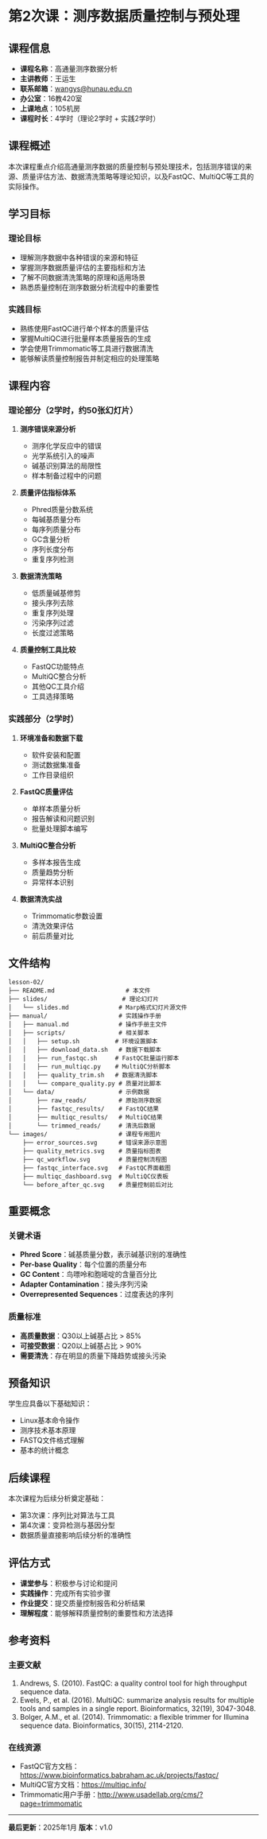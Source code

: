 # 第2次课：测序数据质量控制与预处理

## 课程信息
- **课程名称**：高通量测序数据分析
- **主讲教师**：王运生
- **联系邮箱**：wangys@hunau.edu.cn
- **办公室**：16教420室
- **上课地点**：105机房
- **课程时长**：4学时（理论2学时 + 实践2学时）

## 课程概述

本次课程重点介绍高通量测序数据的质量控制与预处理技术，包括测序错误的来源、质量评估方法、数据清洗策略等理论知识，以及FastQC、MultiQC等工具的实际操作。

## 学习目标

### 理论目标
- 理解测序数据中各种错误的来源和特征
- 掌握测序数据质量评估的主要指标和方法
- 了解不同数据清洗策略的原理和适用场景
- 熟悉质量控制在测序数据分析流程中的重要性

### 实践目标
- 熟练使用FastQC进行单个样本的质量评估
- 掌握MultiQC进行批量样本质量报告的生成
- 学会使用Trimmomatic等工具进行数据清洗
- 能够解读质量控制报告并制定相应的处理策略

## 课程内容

### 理论部分（2学时，约50张幻灯片）
1. **测序错误来源分析**
   - 测序化学反应中的错误
   - 光学系统引入的噪声
   - 碱基识别算法的局限性
   - 样本制备过程中的问题

2. **质量评估指标体系**
   - Phred质量分数系统
   - 每碱基质量分布
   - 每序列质量分布
   - GC含量分析
   - 序列长度分布
   - 重复序列检测

3. **数据清洗策略**
   - 低质量碱基修剪
   - 接头序列去除
   - 重复序列处理
   - 污染序列过滤
   - 长度过滤策略

4. **质量控制工具比较**
   - FastQC功能特点
   - MultiQC整合分析
   - 其他QC工具介绍
   - 工具选择策略

### 实践部分（2学时）
1. **环境准备和数据下载**
   - 软件安装和配置
   - 测试数据集准备
   - 工作目录组织

2. **FastQC质量评估**
   - 单样本质量分析
   - 报告解读和问题识别
   - 批量处理脚本编写

3. **MultiQC整合分析**
   - 多样本报告生成
   - 质量趋势分析
   - 异常样本识别

4. **数据清洗实战**
   - Trimmomatic参数设置
   - 清洗效果评估
   - 前后质量对比

## 文件结构

```
lesson-02/
├── README.md                    # 本文件
├── slides/                     # 理论幻灯片
│   └── slides.md              # Marp格式幻灯片源文件
├── manual/                    # 实践操作手册
│   ├── manual.md              # 操作手册主文件
│   ├── scripts/               # 相关脚本
│   │   ├── setup.sh          # 环境设置脚本
│   │   ├── download_data.sh   # 数据下载脚本
│   │   ├── run_fastqc.sh     # FastQC批量运行脚本
│   │   ├── run_multiqc.py    # MultiQC分析脚本
│   │   ├── quality_trim.sh   # 数据清洗脚本
│   │   └── compare_quality.py # 质量对比脚本
│   └── data/                  # 示例数据
│       ├── raw_reads/         # 原始测序数据
│       ├── fastqc_results/    # FastQC结果
│       ├── multiqc_results/   # MultiQC结果
│       └── trimmed_reads/     # 清洗后数据
└── images/                    # 课程专用图片
    ├── error_sources.svg      # 错误来源示意图
    ├── quality_metrics.svg    # 质量指标图表
    ├── qc_workflow.svg        # 质量控制流程图
    ├── fastqc_interface.svg   # FastQC界面截图
    ├── multiqc_dashboard.svg  # MultiQC仪表板
    └── before_after_qc.svg    # 质量控制前后对比
```

## 重要概念

### 关键术语
- **Phred Score**：碱基质量分数，表示碱基识别的准确性
- **Per-base Quality**：每个位置的质量分布
- **GC Content**：鸟嘌呤和胞嘧啶的含量百分比
- **Adapter Contamination**：接头序列污染
- **Overrepresented Sequences**：过度表达的序列

### 质量标准
- **高质量数据**：Q30以上碱基占比 > 85%
- **可接受数据**：Q20以上碱基占比 > 90%
- **需要清洗**：存在明显的质量下降趋势或接头污染

## 预备知识

学生应具备以下基础知识：
- Linux基本命令操作
- 测序技术基本原理
- FASTQ文件格式理解
- 基本的统计概念

## 后续课程

本次课程为后续分析奠定基础：
- 第3次课：序列比对算法与工具
- 第4次课：变异检测与基因分型
- 数据质量直接影响后续分析的准确性

## 评估方式

- **课堂参与**：积极参与讨论和提问
- **实践操作**：完成所有实验步骤
- **作业提交**：提交质量控制报告和分析结果
- **理解程度**：能够解释质量控制的重要性和方法选择

## 参考资料

### 主要文献
1. Andrews, S. (2010). FastQC: a quality control tool for high throughput sequence data.
2. Ewels, P., et al. (2016). MultiQC: summarize analysis results for multiple tools and samples in a single report. Bioinformatics, 32(19), 3047-3048.
3. Bolger, A.M., et al. (2014). Trimmomatic: a flexible trimmer for Illumina sequence data. Bioinformatics, 30(15), 2114-2120.

### 在线资源
- FastQC官方文档：https://www.bioinformatics.babraham.ac.uk/projects/fastqc/
- MultiQC官方文档：https://multiqc.info/
- Trimmomatic用户手册：http://www.usadellab.org/cms/?page=trimmomatic

---

**最后更新**：2025年1月
**版本**：v1.0